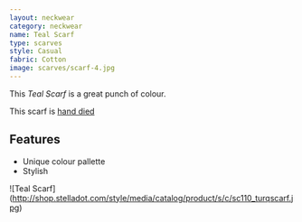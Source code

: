 ```yaml
---
layout: neckwear
category: neckwear
name: Teal Scarf
type: scarves
style: Casual
fabric: Cotton
image: scarves/scarf-4.jpg
---
```


This *Teal Scarf* is a great punch of colour.

This scarf is [hand died](http://en.wikipedia.org/wiki/Custom_fabric_dyeing)

## Features

- Unique colour pallette
- Stylish

![Teal Scarf] (http://shop.stelladot.com/style/media/catalog/product/s/c/sc110_turqscarf.jpg)

